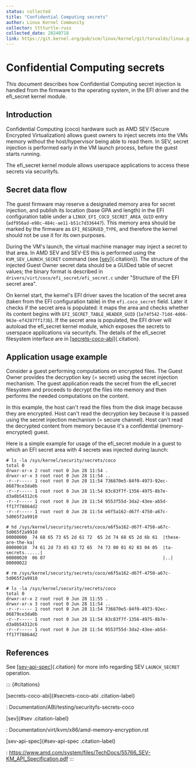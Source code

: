 ```yaml
---
status: collected
title: "Confidential Computing secrets"
author: Linux Kernel Community
collector: tttturtle-russ
collected_date: 20240718
link: https://git.kernel.org/pub/scm/linux/kernel/git/torvalds/linux.git/tree/Documentation/security/secrets/coco.rst
---
```


# Confidential Computing secrets

This document describes how Confidential Computing secret injection is
handled from the firmware to the operating system, in the EFI driver and
the efi_secret kernel module.

## Introduction

Confidential Computing (coco) hardware such as AMD SEV (Secure Encrypted
Virtualization) allows guest owners to inject secrets into the VMs
memory without the host/hypervisor being able to read them. In SEV,
secret injection is performed early in the VM launch process, before the
guest starts running.

The efi_secret kernel module allows userspace applications to access
these secrets via securityfs.

## Secret data flow

The guest firmware may reserve a designated memory area for secret
injection, and publish its location (base GPA and length) in the EFI
configuration table under a `LINUX_EFI_COCO_SECRET_AREA_GUID` entry
(`adf956ad-e98c-484c-ae11-b51c7d336447`). This memory area should be
marked by the firmware as `EFI_RESERVED_TYPE`, and therefore the kernel
should not be use it for its own purposes.

During the VM\'s launch, the virtual machine manager may inject a secret
to that area. In AMD SEV and SEV-ES this is performed using the
`KVM_SEV_LAUNCH_SECRET` command (see [\[sev\]](#sev){.citation}). The
structure of the injected Guest Owner secret data should be a GUIDed
table of secret values; the binary format is described in
`drivers/virt/coco/efi_secret/efi_secret.c` under \"Structure of the EFI
secret area\".

On kernel start, the kernel\'s EFI driver saves the location of the
secret area (taken from the EFI configuration table) in the
`efi.coco_secret` field. Later it checks if the secret area is
populated: it maps the area and checks whether its content begins with
`EFI_SECRET_TABLE_HEADER_GUID` (`1e74f542-71dd-4d66-963e-ef4287ff173b`).
If the secret area is populated, the EFI driver will autoload the
efi_secret kernel module, which exposes the secrets to userspace
applications via securityfs. The details of the efi_secret filesystem
interface are in [\[secrets-coco-abi\]](#secrets-coco-abi){.citation}.

## Application usage example

Consider a guest performing computations on encrypted files. The Guest
Owner provides the decryption key (= secret) using the secret injection
mechanism. The guest application reads the secret from the efi_secret
filesystem and proceeds to decrypt the files into memory and then
performs the needed computations on the content.

In this example, the host can\'t read the files from the disk image
because they are encrypted. Host can\'t read the decryption key because
it is passed using the secret injection mechanism (= secure channel).
Host can\'t read the decrypted content from memory because it\'s a
confidential (memory-encrypted) guest.

Here is a simple example for usage of the efi_secret module in a guest
to which an EFI secret area with 4 secrets was injected during launch:

    # ls -la /sys/kernel/security/secrets/coco
    total 0
    drwxr-xr-x 2 root root 0 Jun 28 11:54 .
    drwxr-xr-x 3 root root 0 Jun 28 11:54 ..
    -r--r----- 1 root root 0 Jun 28 11:54 736870e5-84f0-4973-92ec-06879ce3da0b
    -r--r----- 1 root root 0 Jun 28 11:54 83c83f7f-1356-4975-8b7e-d3a0b54312c6
    -r--r----- 1 root root 0 Jun 28 11:54 9553f55d-3da2-43ee-ab5d-ff17f78864d2
    -r--r----- 1 root root 0 Jun 28 11:54 e6f5a162-d67f-4750-a67c-5d065f2a9910

    # hd /sys/kernel/security/secrets/coco/e6f5a162-d67f-4750-a67c-5d065f2a9910
    00000000  74 68 65 73 65 2d 61 72  65 2d 74 68 65 2d 6b 61  |these-are-the-ka|
    00000010  74 61 2d 73 65 63 72 65  74 73 00 01 02 03 04 05  |ta-secrets......|
    00000020  06 07                                             |..|
    00000022

    # rm /sys/kernel/security/secrets/coco/e6f5a162-d67f-4750-a67c-5d065f2a9910

    # ls -la /sys/kernel/security/secrets/coco
    total 0
    drwxr-xr-x 2 root root 0 Jun 28 11:55 .
    drwxr-xr-x 3 root root 0 Jun 28 11:54 ..
    -r--r----- 1 root root 0 Jun 28 11:54 736870e5-84f0-4973-92ec-06879ce3da0b
    -r--r----- 1 root root 0 Jun 28 11:54 83c83f7f-1356-4975-8b7e-d3a0b54312c6
    -r--r----- 1 root root 0 Jun 28 11:54 9553f55d-3da2-43ee-ab5d-ff17f78864d2

## References

See [\[sev-api-spec\]](#sev-api-spec){.citation} for more info regarding
SEV `LAUNCH_SECRET` operation.

::: {#citations}

[secrets-coco-abi]{#secrets-coco-abi .citation-label}

:   Documentation/ABI/testing/securityfs-secrets-coco

[sev]{#sev .citation-label}

:   Documentation/virt/kvm/x86/amd-memory-encryption.rst

[sev-api-spec]{#sev-api-spec .citation-label}

:   <https://www.amd.com/system/files/TechDocs/55766_SEV-KM_API_Specification.pdf>
:::
